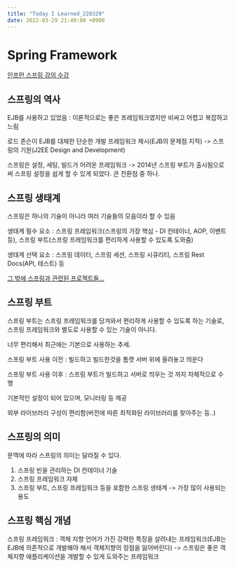 ```yaml
---
title: "Today I Learned_220329"
date: 2022-03-29 21:49:00 +0900
---
```


# Spring Framework
[인프런 스프링 강의 수강](https://www.inflearn.com/course/%EC%8A%A4%ED%94%84%EB%A7%81-%ED%95%B5%EC%8B%AC-%EC%9B%90%EB%A6%AC-%EA%B8%B0%EB%B3%B8%ED%8E%B8/dashboard)

## 스프링의 역사
EJB를 사용하고 있었음 : 이론적으로는 좋은 프레임워크였지만 비싸고 어렵고 복잡하고 느림

로드 존슨이 EJB를 대체한 단순한 개발 프레임워크 제시(EJB의 문제점 지적) -> 스프링의 기원(J2EE Design and Development)

스프링은 설정, 세팅, 빌드가 어려운 프레임워크 -> 2014년 스프링 부트가 출시됨으로써 스프링 설정을 쉽게 할 수 있게 되었다. 큰 전환점 중 하나.

## 스프링 생태계
스프링은 하나의 기술이 아니라 여러 기술들의 모음이라 할 수 있음

생태계 필수 요소 : 스프링 프레임워크(스프링의 가장 핵심 - DI 컨테이너, AOP, 이벤트 등), 스프링 부트(스프링 프레임워크를 편리하게 사용할 수 있도록 도와줌)

생태계 선택 요소 : 스프링 데이터, 스프링 세션, 스프링 시큐리티, 스프링 Rest Docs(API, 테스트) 등

[그 밖에 스프링과 관련된 프로젝트들...](https://spring.io/projects)

## 스프링 부트
스프링 부트는 스프링 프레임워크를 당겨와서 편리하게 사용할 수 있도록 하는 기술로, 스프링 프레임워크와 별도로 사용할 수 있는 기술이 아니다.

너무 편리해서 최근에는 기본으로 사용하는 추세.

스프링 부트 사용 이전 : 빌드하고 빌드한것을 톰캣 서버 위에 올려놓고 띄운다

스프링 부트 사용 이후 : 스프링 부트가 빌드하고 서버로 띄우는 것 까지 자체적으로 수행

기본적인 설정이 되어 있으며, 모니터링 등 제공

외부 라이브러리 구성이 편리함(버전에 따른 최적화된 라이브러리를 찾아주는 등..)

## 스프링의 의미
문맥에 따라 스프링의 의미는 달라질 수 있다.
1. 스프링 빈을 관리하는 DI 컨테이너 기술
2. 스프링 프레임워크 자체
3. 스프링 부트, 스프링 프레임워크 등을 포함한 스프링 생태계 -> 가장 많이 사용되는 용도

## 스프링 핵심 개념
스프링 프레임워크 : 객체 지향 언어가 가진 강력한 특징을 살려내는 프레임워크(EJB는 EJB에 의존적으로 개발해야 해서 객체지향의 장점을 잃어버린다)
-> 스프링은 좋은 객체지향 애플리케이션을 개발할 수 있게 도와주는 프레임워크